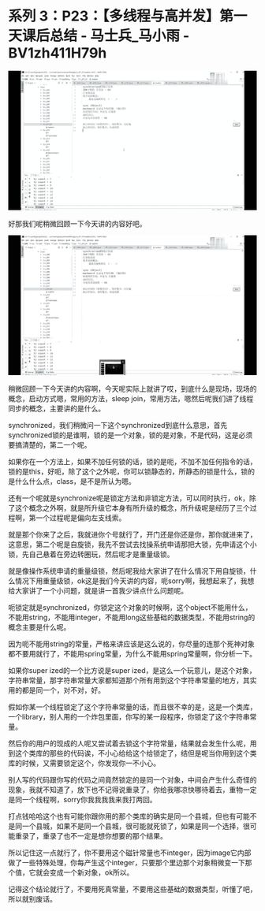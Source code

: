 # 系列 3：P23：【多线程与高并发】第一天课后总结 - 马士兵_马小雨 - BV1zh411H79h

![](img/b0910aedc1f2e30bf1874f7ecccedf82_0.png)

好那我们呢稍微回顾一下今天讲的内容好吧。

![](img/b0910aedc1f2e30bf1874f7ecccedf82_2.png)

稍微回顾一下今天讲的内容啊，今天呢实际上就讲了哎，到底什么是现场，现场的概念，启动方式嗯，常用的方法，sleep join，常用方法，嗯然后呢我们讲了线程同步的概念，主要讲的是什么。

synchronized，我们稍微问一下这个synchronized到底什么意思，首先synchronized锁的是谁啊，锁的是一个对象，锁的是对象，不是代码，这是必须要搞清楚的，第二一个呢。

如果你在一个方法上，如果不加任何锁的话，锁的是呃，不加不加任何指令的话，锁的是this，好呃，除了这个之外呢，你可以锁静态的，所静态的锁是什么，锁的是什么什么点，class，是不是所认为嗯。

还有一个呢就是synchronize呢是锁定方法和非锁定方法，可以同时执行，ok，除了这个概念之外啊，就是所升级它本身有所升级的概念，所升级呢是经历了三个过程啊，第一个过程呢是偏向左支线索。

就是那个你来了之后，我就进你个号就行了，开门还是你还是你，那你就进来了，这意思，第二个呢是自旋锁，我先不尝试去找操系统申请那把大锁，先申请这个小锁，先自己悬着在旁边转圈玩，然后呢才是重量级锁。

就是像操作系统申请的重量级锁，然后呢我给大家讲了在什么情况下用自旋锁，什么情况下用重量级锁，ok这是我们今天讲的内容，呃sorry啊，我想起来了，我想给大家讲了一个小问题，就是讲一首我少讲点什么问题呢。

呃锁定就是synchronized，你锁定这个对象的时候啊，这个object不能用什么，不能用string，不能用integer，不能用long这些基础的数据类型，不能用string的概念主要是什么呢。

因为呃不能用string的常量，严格来讲应该是这么说的，你尽量的连那个死神对象都不要用就行了，不能用spring常量，为什么不能用spring常量啊，你分析一下。

如果你super ized的一个比方说是super ized，是这么一个玩意儿，是这个对象，字符串常量，那字符串常量大家都知道那个所有用到这个字符串常量的地方，其实用的都是同一个，对不对，好。

假如你某一个线程锁定了这个字符串常量的话，而且很不幸的是，这是一个类库，一个library，别人用的一个炸包里面，你写的某一段程序，你锁定了这个字符串常量。

然后你的用户的现成的人呢又尝试着去锁这个字符常量，结果就会发生什么呢，用到这个类库的那些的代码诶，不小心给给这个给锁定了，结但是呢当你用到这个类库的时候，又需要锁定这个，你发现你一不小心。

别人写的代码跟你写的代码之间竟然锁定的是同一个对象，中间会产生什么奇怪的现象，我就不知道了，放下也不记得说重录了，你给我哪凉快哪待着去，重物一定是同一个线程啊，sorry你我我我我来我打两回。

打点钱哈哈这个也有可能你跟你用的那个类库的确实是同一个县城，但也有可能不是同一个县城，如果不是同一个县城，很可能就死锁了，如果是同一个选择，很可能重录了，重录了也不一定是想你想要的那个结果。

所以记住这一点就行了，你不要用这个磁针常量也不integer，因为image它内部做了一些特殊处理，你每产生这个integer，只要那个里边那个对象稍微变一下那个值，它就会变成一个新对象，ok所以。

记得这个结论就行了，不要用死真常量，不要用这些基础的数据类型，听懂了吧，所以就别废话。